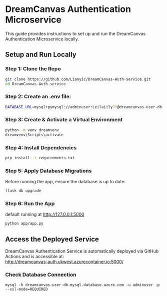# DreamCanvas Authentication Microservice
This guide provides instructions to set up and run the DreamCanvas Authentication Microservice locally.

## Setup and Run Locally

### Step 1: Clone the Repo
```bash
git clone https://github.com/Lianyic/DreamCanvas-Auth-service.git
cd DreamCanvas-Auth-service
```

### Step 2: Create an .env file:
```bash
DATABASE_URL=mysql+pymysql://adminuser:LeilaLily?!@dreamcanvas-user-db.mysql.database.azure.com/dream_user_db
```

### Step 3: Create & Activate a Virtual Environment
```bash
python -m venv dreamvenv
dreamvenv\Scripts\activate
```

### Step 4: Install Dependencies
```bash
pip install -r requirements.txt
```

### Step 5: Apply Database Migrations
Before running the app, ensure the database is up to date:
```bash
flask db upgrade
```

### Step 6: Run the App
default running at http://127.0.0.1:5000
```bash 
python app/app.py
```

## Access the Deployed Service
DreamCanvas Authentication Service is automatically deployed via GitHub Actions and is accessible at:  
http://dreamcanvas-auth.ukwest.azurecontainer.io:5000/

### Check Database Connection
```
mysql -h dreamcanvas-user-db.mysql.database.azure.com -u adminuser -p --ssl-mode=REQUIRED
```
